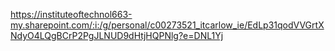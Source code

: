 https://instituteoftechnol663-my.sharepoint.com/:i:/g/personal/c00273521_itcarlow_ie/EdLp31qodVVGrtXNdyO4LQgBCrP2PgJLNUD9dHtjHQPNlg?e=DNL1Yj